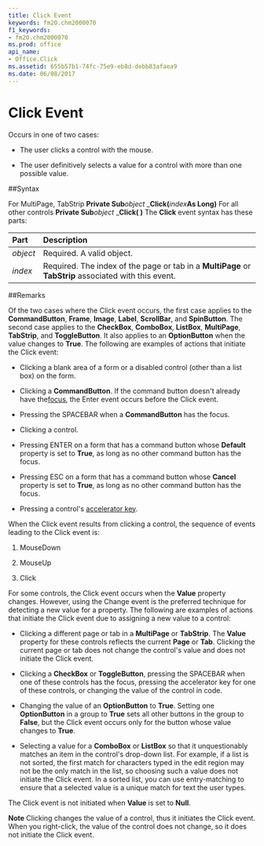 ```yaml
---
title: Click Event
keywords: fm20.chm2000070
f1_keywords:
- fm20.chm2000070
ms.prod: office
api_name:
- Office.Click
ms.assetid: 655b57b1-74fc-75e9-eb8d-debb83afaea9
ms.date: 06/08/2017
---
```



# Click Event



Occurs in one of two cases:


- The user clicks a control with the mouse.
    
- The user definitively selects a value for a control with more than one possible value.

##Syntax

For MultiPage, TabStrip **Private Sub**_object_ _**Click(**_index_**As Long)**
For all other controls **Private Sub**_object_ _**Click( )**
The  **Click** event syntax has these parts:


|**Part**|**Description**|
|:-----|:-----|
| _object_|Required. A valid object.|
| _index_|Required. The index of the page or tab in a  **MultiPage** or **TabStrip** associated with this event.|

##Remarks

Of the two cases where the Click event occurs, the first case applies to the  **CommandButton**, **Frame**, **Image**, **Label**, **ScrollBar**, and **SpinButton**. The second case applies to the **CheckBox**, **ComboBox**, **ListBox**, **MultiPage**, **TabStrip**, and **ToggleButton**. It also applies to an **OptionButton** when the value changes to **True**.
The following are examples of actions that initiate the Click event:


- Clicking a blank area of a form or a disabled control (other than a list box) on the form.
    
- Clicking a  **CommandButton**. If the command button doesn't already have the[focus](../../Glossary/vbe-glossary.md), the Enter event occurs before the Click event.
    
- Pressing the SPACEBAR when a  **CommandButton** has the focus.
    
- Clicking a control.
    
- Pressing ENTER on a form that has a command button whose  **Default** property is set to **True**, as long as no other command button has the focus.
    
- Pressing ESC on a form that has a command button whose  **Cancel** property is set to **True**, as long as no other command button has the focus.
    
- Pressing a control's [accelerator key](../../../language/Glossary/glossary-vba.md).
    

When the Click event results from clicking a control, the sequence of events leading to the Click event is:


1. MouseDown
    
2. MouseUp
    
3. Click
    

For some controls, the Click event occurs when the  **Value** property changes. However, using the Change event is the preferred technique for detecting a new value for a property. The following are examples of actions that initiate the Click event due to assigning a new value to a control:


- Clicking a different page or tab in a  **MultiPage** or **TabStrip**. The **Value** property for these controls reflects the current **Page** or **Tab**. Clicking the current page or tab does not change the control's value and does not initiate the Click event.
    
- Clicking a  **CheckBox** or **ToggleButton**, pressing the SPACEBAR when one of these controls has the focus, pressing the accelerator key for one of these controls, or changing the value of the control in code.
    
- Changing the value of an  **OptionButton** to **True**. Setting one **OptionButton** in a group to **True** sets all other buttons in the group to **False**, but the Click event occurs only for the button whose value changes to **True**.
    
- Selecting a value for a  **ComboBox** or **ListBox** so that it unquestionably matches an item in the control's drop-down list. For example, if a list is not sorted, the first match for characters typed in the edit region may not be the only match in the list, so choosing such a value does not initiate the Click event. In a sorted list, you can use entry-matching to ensure that a selected value is a unique match for text the user types.
    

The Click event is not initiated when  **Value** is set to **Null**.

 **Note**  Clicking changes the value of a control, thus it initiates the Click event. When you right-click, the value of the control does not change, so it does not initiate the Click event.



